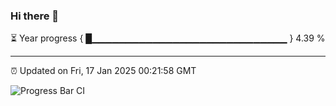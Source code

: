 ### Hi there 👋

⏳ Year progress { █▁▁▁▁▁▁▁▁▁▁▁▁▁▁▁▁▁▁▁▁▁▁▁▁▁▁▁▁▁ } 4.39 %

---

⏰ Updated on Fri, 17 Jan 2025 00:21:58 GMT

![Progress Bar CI](https://github.com/liununu/liununu/workflows/Progress%20Bar%20CI/badge.svg)
